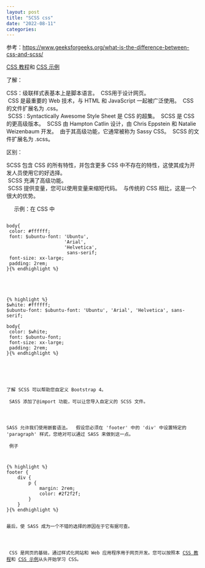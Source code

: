 ```yaml
---
layout: post
title: "SCSS css"
date: "2022-08-11"
categories: 
---
```

<p>参考：<a href="https://www.geeksforgeeks.org/what-is-the-difference-between-css-and-scss/">https://www.geeksforgeeks.org/what-is-the-difference-between-css-and-scss/</a></p>

<p><a href="https://www.geeksforgeeks.org/css-tutorials/">CSS 教程</a>和 <a href="https://www.geeksforgeeks.org/css-examples/">CSS 示例</a></p>

<p>了解：</p>

<p>CSS：级联样式表基本上是脚本语言。&nbsp; CSS用于设计网页。<br />
&nbsp;CSS 是最重要的 Web 技术，与 HTML 和 JavaScript 一起被广泛使用。&nbsp; CSS 的文件扩展名为 .css。<br />
&nbsp;SCSS : Syntactically Awesome Style Sheet 是 CSS 的超集。&nbsp; SCSS 是 CSS 的更高级版本。&nbsp; SCSS 由 Hampton Catlin 设计，由 Chris Eppstein 和 Natalie Weizenbaum 开发。&nbsp; 由于其高级功能，它通常被称为 Sassy CSS。&nbsp; SCSS 的文件扩展名为 .scss。</p>

<p>区别：</p>

<p>SCSS 包含 CSS 的所有特性，并包含更多 CSS 中不存在的特性，这使其成为开发人员使用它的好选择。<br />
&nbsp;SCSS 充满了高级功能。<br />
&nbsp;SCSS 提供变量，您可以使用变量来缩短代码。&nbsp; 与传统的 CSS 相比，这是一个很大的优势。</p>

<p>&nbsp;&nbsp;&nbsp;&nbsp; 示例：在 CSS 中</p>

<pre>
<code>
body{
 color: #ffffff;
 font: $ubuntu-font: &#39;Ubuntu&#39;, 
                     &#39;Arial&#39;,
                     &#39;Helvetica&#39;,
                      sans-serif;
 font-size: xx-large;
 padding: 2rem;
}{% endhighlight %}

<p><img alt="" class="aligncenter" src="https://media.geeksforgeeks.org/wp-content/cdn-uploads/20220630134649/Screenshot-2022-06-30-134753.png" /></p>

{% highlight %}
$white: #ffffff;
$ubuntu-font: $ubuntu-font: &#39;Ubuntu&#39;, &#39;Arial&#39;, &#39;Helvetica&#39;, sans-serif;

body{
 color: $white;
 font: $ubuntu-font;
 font-size: xx-large;
 padding: 2rem;
}{% endhighlight %}

<p><img alt="" class="aligncenter" src="https://media.geeksforgeeks.org/wp-content/cdn-uploads/20220630134649/Screenshot-2022-06-30-134753.png" /></p>

<p>了解 SCSS 可以帮助您自定义 Bootstrap 4。<br />
&nbsp;SASS 添加了@import 功能，可以让您导入自定义的 SCSS 文件。</p>

<p>SASS 允许我们使用嵌套语法。&nbsp; 假设您必须在 &#39;footer&#39; 中的 &#39;div&#39; 中设置特定的 &#39;paragraph&#39; 样式，您绝对可以通过 SASS 来做到这一点。<br />
&nbsp;例子</p>

{% highlight %}
footer {
    div {
        p {
            margin: 2rem;
            color: #2f2f2f;
        }
    }
}{% endhighlight %}

<p>最后，使 SASS 成为一个不错的选择的原因在于它有据可查。</p>

<p>&nbsp;CSS 是网页的基础，通过样式化网站和 Web 应用程序用于网页开发。您可以按照本 <a href="https://www.geeksforgeeks.org/css-tutorials/">CSS 教程</a>和 <a href="https://www.geeksforgeeks.org/css-examples/">CSS 示例</a>从头开始学习 CSS。</p>

